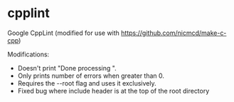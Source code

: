 # cpplint
Google CppLint (modified for use with https://github.com/nicmcd/make-c-cpp)

Modifications:
- Doesn't print "Done processing <file>".
- Only prints number of errors when greater than 0.
- Requires the --root flag and uses it exclusively.
- Fixed bug where include header is at the top of the root directory 